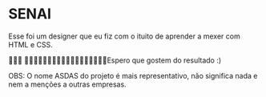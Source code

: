 # SENAI

Esse foi um designer que eu fiz com o ituito de aprender a mexer com HTML e CSS.

᲼᲼᲼ ᲼᲼᲼᲼᲼᲼᲼᲼᲼᲼᲼᲼᲼᲼᲼᲼᲼᲼Espero que gostem do resultado :)

OBS: O nome ASDAS do projeto é mais representativo, não significa nada e nem a menções a outras empresas.
